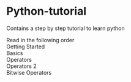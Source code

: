 # Python-tutorial
Contains a step by step tutorial to learn python


Read in the following order  
Getting Started  
Basics  
Operators  
Operators 2  
Bitwise Operators  
